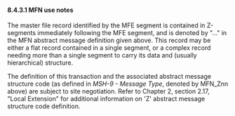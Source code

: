 #### 8.4.3.1 MFN use notes

The master file record identified by the MFE segment is contained in Z-segments immediately following the MFE segment, and is denoted by "..." in the MFN abstract message definition given above. This record may be either a flat record contained in a single segment, or a complex record needing more than a single segment to carry its data and (usually hierarchical) structure.

The definition of this transaction and the associated abstract message structure code (as defined in _MSH-9 - Message Type_, denoted by MFN_Znn above) are subject to site negotiation. Refer to Chapter 2, section 2.17, "Local Extension" for additional information on 'Z' abstract message structure code definition.
